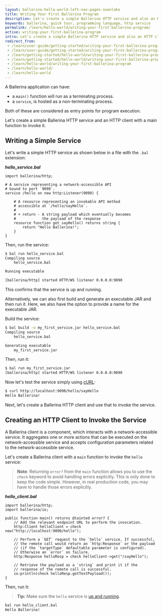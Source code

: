 ```yaml
---
layout: ballerina-hello-world-left-nav-pages-swanlake
title: Writing Your First Ballerina Program
description: Let's create a simple Ballerina HTTP service and also an HTTP client to invoke it.
keywords: ballerina, quick tour, programming language, http service
permalink: /learn/hello-world/writing-your-first-ballerina-program/
active: writing-your-first-ballerina-program
intro: Let's create a simple Ballerina HTTP service and also an HTTP client to invoke it.
redirect_from:
 - /learn/user-guide/getting-started/writing-your-first-ballerina-program
 - /learn/user-guide/getting-started/writing-your-first-ballerina-program/
 - /learn/getting-started/hello-world/writing-your-first-ballerina-program
 - /learn/getting-started/hello-world/writing-your-first-ballerina-program/
 - /learn/hello-world/writing-your-first-ballerina-program
 - /learn/hello-world/
 - /learn/hello-world
---
```


A Ballerina application can have:

* a `main()` function will run as a terminating process. 
* a `service`, is hosted as a non-terminating process. 
  
Both of these are considered as entry points for program execution.

Let's create a simple Ballerina HTTP service and an HTTP client with a main function to invoke it.

## Writing a Simple Service

Let's write a simple HTTP service as shown below in a file with the `.bal` extension:

***hello_service.bal***
```ballerina
import ballerina/http;

# A service representing a network-accessible API
# bound to port `9090`.
service /hello on new http:Listener(9090) {

    # A resource representing an invokable API method
    # accessible at `/hello/sayHello`.
    #
    # + return - A string payload which eventually becomes 
    #            the payload of the response
    resource function get sayHello() returns string {
        return "Hello Ballerina!";
    }
}
```

Then, run the service:
```bash
$ bal run hello_service.bal
Compiling source
	hello_service.bal

Running executable

[ballerina/http] started HTTP/WS listener 0.0.0.0:9090
```
This confirms that the service is up and running. 

Alternatively, we can also first build and generate an executable JAR and then run it. Here, we also have the option to provide a name for the executable JAR.

Build the service:

```bash
$ bal build -o my_first_service.jar hello_service.bal
Compiling source
	hello_service.bal

Generating executable
	my_first_service.jar
```

Then, run it:
```bash
$ bal run my_first_service.jar
[ballerina/http] started HTTP/WS listener 0.0.0.0:9090
```

Now let's test the service simply using [cURL](https://curl.haxx.se/download.html):

```bash
$ curl http://localhost:9090/hello/sayHello
Hello Ballerina!
```

Next, let's create a Ballerina HTTP client and use that to invoke the service.

## Creating an HTTP Client to Invoke the Service

A Ballerina client is a component, which interacts with a network-accessible service. It aggregates one or more actions that can be executed on the network-accessible service and accepts configuration parameters related to the network-accessible service.

Let's create a Ballerina client with a `main` function to invoke the `hello` service:  

> **Note**: Returning `error?` from the `main` function allows you to use the `check` keyword to avoid handling errors explicitly. This is only done to keep the code simple. However, in real production code, you may have to handle those errors explicitly.

***hello_client.bal***
```ballerina
import ballerina/http;
import ballerina/io;

public function main() returns @tainted error? {
    // Add the relevant endpoint URL to perform the invocation.
    http:Client helloClient = check new("http://localhost:9090/hello");

    // Perform a `GET` request to the `hello` service. If successful, 
    // the remote call would return an `http:Response` or the payload 
    // (if the `targetType` defaultable parameter is configured).
    // Otherwise an `error` on failure.
    http:Response helloResp = check helloClient->get("/sayHello");

    // Retrieve the payload as a `string` and print it if the 
    // response of the remote call is successful.
    io:println(check helloResp.getTextPayload());
}
```

Then, run it:

> **Tip:** Make sure the `hello` service is [up and running](#writing-a-simple-service).

```bash
bal run hello_client.bal
Hello Ballerina!
```

<style> #tree-expand-all, #tree-collapse-all, .cTocElements {display:none;} .cGitButtonContainer {padding-left: 40px;} </style>
